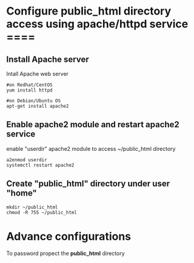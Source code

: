 # Configure public_html directory access using apache/httpd service ====
## Install Apache server
Intall Apache web server
````
#on Redhat/CentOS
yum install httpd

#on Debian/Ubuntu OS
apt-get install apache2
````

## Enable apache2 module and restart apache2 service
enable "userdir" apache2 module to access ~/public_html directory
````
a2enmod userdir
systemctl restart apache2
````

## Create "public_html" directory under user "home"
````
mkdir ~/public_html
chmod -R 755 ~/public_html
````
# Advance configurations
To password propect the **public_html** directory
